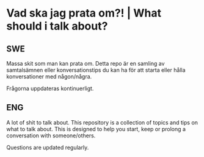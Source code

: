 # Vad ska jag prata om?! | What should i talk about?


## SWE
Massa skit som man kan prata om. Detta repo är en samling av samtalsämnen eller konversationstips du kan ha för att starta eller hålla konversationer med någon/några.

Frågorna uppdateras kontinuerligt.

## ENG
A lot of shit to talk about. This repository is a collection of topics and tips on what to talk about. This is designed to help you start, keep or prolong a conversation with someone/others.

Questions are updated regularly.
